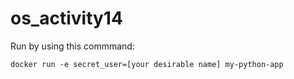 # os_activity14

Run by using this commmand:

```docker run -e secret_user=[your desirable name] my-python-app```
